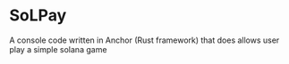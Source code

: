 # SoLPay
A console code written in Anchor (Rust framework) that does allows user play a simple solana game 
